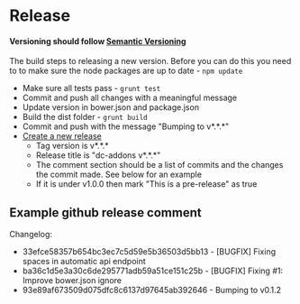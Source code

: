 # Release

#### Versioning should follow [Semantic Versioning](http://semver.org/)

The build steps to releasing a new version. Before you can do this you need to to make sure the node packages are up to date - ``` npm update ```

  * Make sure all tests pass - ``` grunt test ```
  * Commit and push all changes with a meaningful message
  * Update version in bower.json and package.json
  * Build the dist folder -  ``` grunt build ```
  * Commit and push with the message "Bumping to v\*.\*.\*"
  * [Create a new release](https://github.com/intellipharm/dc-addons/releases/new)
    * Tag version is v\*.\*.\*
    * Release title is "dc-addons v\*.\*.\*"
    * The comment section should be a list of commits and the changes the commit made. See below for an example
    * If it is under v1.0.0 then mark "This is a pre-release" as true


## Example github release comment
Changelog:

  * 33efce58357b654bc3ec7c5d59e5b36503d5bb13 - [BUGFIX] Fixing spaces in automatic api endpoint
  * ba36c1d5e3a30c6de295771adb59a51ce151c25b - [BUGFIX] Fixing #1: Improve bower.json ignore
  * 93e89af673509d075dfc8c6137d97645ab392646 - Bumping to v0.1.2
